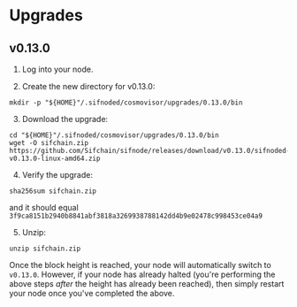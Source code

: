 # Upgrades

## v0.13.0

1. Log into your node.

2. Create the new directory for v0.13.0:

```console
mkdir -p "${HOME}"/.sifnoded/cosmovisor/upgrades/0.13.0/bin
```

3. Download the upgrade:

```console
cd "${HOME}"/.sifnoded/cosmovisor/upgrades/0.13.0/bin
wget -O sifchain.zip https://github.com/Sifchain/sifnode/releases/download/v0.13.0/sifnoded-v0.13.0-linux-amd64.zip
```

4. Verify the upgrade:

```console
sha256sum sifchain.zip
```

and it should equal `3f9ca8151b2940b8841abf3818a3269938788142dd4b9e02478c998453ce04a9`

5. Unzip:

```console
unzip sifchain.zip
```

Once the block height is reached, your node will automatically switch to `v0.13.0`. However, if your node has already halted (you're performing the above steps _after_ the height has already been reached), then simply restart your node once you've completed the above.
